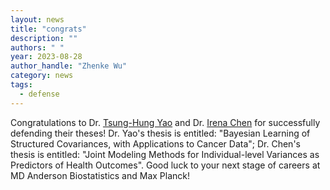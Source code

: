 ```yaml
---
layout: news
title: "congrats"
description: ""
authors: " "
year: 2023-08-28
author_handle: "Zhenke Wu"
category: news
tags: 
  - defense
---
```

 
Congratulations to Dr. [Tsung-Hung Yao](https://thyao.github.io/) and Dr. [Irena Chen](https://realirena.github.io/index.html) for successfully defending their theses! Dr. Yao's thesis is entitled: "Bayesian Learning of Structured Covariances, with Applications to Cancer Data"; Dr. Chen's thesis is entitled: "Joint Modeling Methods for Individual-level Variances as Predictors of Health Outcomes". Good luck to your next stage of careers at MD Anderson Biostatistics and Max Planck!